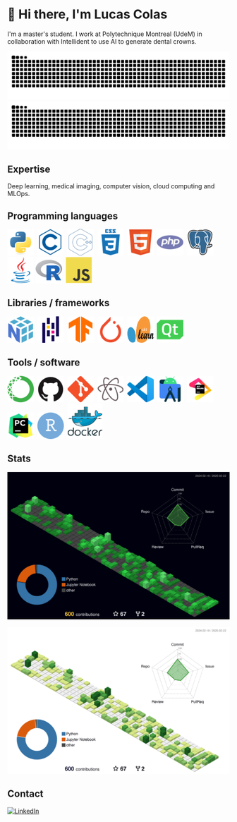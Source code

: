 # 👋 Hi there, I'm Lucas Colas

I'm a master's student. I work at Polytechnique Montreal (UdeM) in collaboration with Intellident to use AI to generate dental crowns.

![github contribution grid snake animation dark mode](https://github.com/LucasColas/lucascolas/blob/output/github-contribution-grid-snake.svg#gh-dark-mode-only)
![github contribution grid snake animation light mode](https://github.com/LucasColas/lucascolas/blob/output/github-contribution-grid-snake.svg#gh-light-mode-only)
<!--
![Github overview dark mode](https://github.com/LucasColas/github-stats/blob/master/generated/overview.svg#gh-dark-mode-only)
![Github overview light mode](https://github.com/LucasColas/github-stats/blob/master/generated/overview.svg#gh-light-mode-only)

![Languages](https://github.com/LucasColas/github-stats/blob/master/generated/languages.svg#gh-dark-mode-only)
![Languages](https://github.com/LucasColas/github-stats/blob/master/generated/languages.svg#gh-light-mode-only)
-->

## Expertise
Deep learning, medical imaging, computer vision, cloud computing and MLOps.

## Programming languages


  <div>
    <img src="https://github.com/devicons/devicon/blob/master/icons/python/python-original.svg" title="python"  alt="python" width="60" height="60"/>&nbsp;
    <img src="https://github.com/devicons/devicon/blob/master/icons/c/c-line.svg" title="C" alt="C" width="60" height="60"/>&nbsp;
    <img src="https://github.com/devicons/devicon/blob/master/icons/cplusplus/cplusplus-line.svg" title="C++" alt="C++" width="60" height="60"/>&nbsp;
    <img src="https://github.com/devicons/devicon/blob/master/icons/css3/css3-plain-wordmark.svg"  title="CSS" alt="CSS" width="60" height="60"/>&nbsp;
    <img src="https://github.com/devicons/devicon/blob/master/icons/html5/html5-original.svg" title="HTML5" alt="HTML" width="60" height="60"/>&nbsp;
    <img src="https://github.com/devicons/devicon/blob/master/icons/php/php-plain.svg" title="PHP"  alt="PHP" width="60" height="60"/>&nbsp;
    <img src="https://github.com/devicons/devicon/blob/master/icons/postgresql/postgresql-original.svg" title="postgresql"  alt="postgresql" width="60" height="60"/> 
    <img src="https://github.com/devicons/devicon/blob/master/icons/java/java-original.svg" title="Java"  alt="Java" width="60" height="60"/> 
    <img src="https://github.com/devicons/devicon/blob/master/icons/r/r-original.svg" title="R"  alt="R" width="60" height="60"/>&nbsp;
    <img src="https://github.com/devicons/devicon/blob/master/icons/javascript/javascript-original.svg" title="JavaScript"  alt="JavaScript" width="60" height="60"/>&nbsp;
  </div>

## Libraries / frameworks
<img src="https://github.com/devicons/devicon/blob/master/icons/numpy/numpy-original.svg" title="Numpy"  alt="Numpy" width="60" height="60"/>&nbsp;
<img src="https://github.com/devicons/devicon/blob/master/icons/pandas/pandas-original.svg" title="Pandas"  alt="Pandas" width="60" height="60"/>&nbsp;
<img src="https://github.com/devicons/devicon/blob/master/icons/tensorflow/tensorflow-original.svg" title="Tensorflow"  alt="Tensorflow" width="60" height="60"/>&nbsp;
<img src="https://github.com/devicons/devicon/blob/master/icons/pytorch/pytorch-original.svg" title="PyTorch"  alt="PyTorch" width="60" height="60"/>&nbsp;
<img src="https://github.com/scikit-learn/scikit-learn/blob/main/doc/logos/scikit-learn-logo-without-subtitle.svg" title="Scikit-learn"  alt="Scikit-learn" width="60" height="60"/>&nbsp;
<img src="https://github.com/devicons/devicon/blob/master/icons/qt/qt-original.svg" title="QT"  alt="QT" width="60" height="60"/>&nbsp;


## Tools / software
<img src="https://github.com/devicons/devicon/blob/master/icons/anaconda/anaconda-original.svg" title="Anaconda"  alt="Ancaonda" width="60" height="60"/>&nbsp;
<img src="https://github.com/devicons/devicon/blob/master/icons/github/github-original.svg" title="Github"  alt="Github" width="60" height="60"/>&nbsp;
<img src="https://github.com/devicons/devicon/blob/master/icons/git/git-original.svg" title="Git"  alt="Git" width="60" height="60"/>&nbsp;
<img src="https://github.com/devicons/devicon/blob/master/icons/atom/atom-original.svg" title="Atom"  alt="Atom" width="60" height="60"/>&nbsp;
<img src="https://github.com/devicons/devicon/blob/master/icons/vscode/vscode-original.svg" title="VS Code"  alt="VS Code" width="60" height="60"/>&nbsp;
<img src="https://github.com/devicons/devicon/blob/master/icons/androidstudio/androidstudio-original.svg" title="Android Studio"  alt="Android Studio" width="60" 
  height="60"/>&nbsp;
<img src="https://github.com/devicons/devicon/blob/master/icons/jetbrains/jetbrains-original.svg" title="jetbrains" alt="jetbrains" width="60" height="60"/>&nbsp;
<img src="https://github.com/devicons/devicon/blob/master/icons/pycharm/pycharm-original.svg" title="pycharm" alt="pycharm" width="60" height="60"/>&nbsp;
<img src="https://github.com/devicons/devicon/blob/master/icons/rstudio/rstudio-original.svg" title="Rstudio" alt="Rstudio" width="60" height="60"/>&nbsp;
<img src="https://github.com/devicons/devicon/blob/master/icons/docker/docker-original-wordmark.svg" title="Docker" alt="Rstudio" width="80" height="80"/>&nbsp;






## Stats

![Github contrib dark mode](https://github.com/LucasColas/lucascolas/blob/main/profile-3d-contrib/profile-night-green.svg#gh-dark-mode-only)


![Github contrib light mode](https://github.com/LucasColas/lucascolas/blob/main/profile-3d-contrib/profile-green.svg#gh-light-mode-only)





## Contact

[![LinkedIn](https://img.shields.io/badge/-LINKEDIN-0077B5?style=for-the-badge&logo=linkedin&logoColor=white)](https://www.linkedin.com/in/lucas-colas-95626919b/)



<!--
**LucasColas/lucascolas** is a ✨ _special_ ✨ repository because its `README.md` (this file) appears on your GitHub profile.



Here are some ideas to get you started:

- 🔭 I’m currently working on ...
- 🌱 I’m currently learning ...
- 👯 I’m looking to collaborate on ...
- 🤔 I’m looking for help with ...
- 💬 Ask me about ...
- 📫 How to reach me: ...
- 😄 Pronouns: ...
- ⚡ Fun fact: ...
-->
